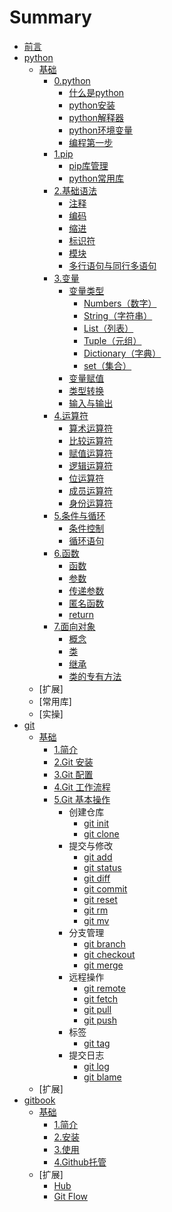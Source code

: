 # Summary

* [前言](README.md)
* [python](python/README.md)
  * [基础](python/00-basic/README.md)
    * [0.python](/python/00-basic/00-python/00-python.md)
      * [什么是python](/python/00-basic/00-python/01-什么是python.md)
      * [python安装](/python/00-basic/00-python/02-python安装.md)
      * [python解释器](/python/00-basic/00-python/03-python解释器.md)
      * [python环境变量](/python/00-basic/00-python/04-python环境变量.md)
      * [编程第一步](/python/00-basic/00-python/05-demo.py)
    * [1.pip](/python/00-basic/01-pip/00-pip库管理.md)
      * [pip库管理](/python/00-basic/01-pip/01-pip.md)
      * [python常用库](/python/00-basic/01-pip/02-常用库.md)
    * [2.基础语法](/python/00-basic/02-basic/00-基础语法.md)
      * [注释](/python/00-basic/02-basic/01-注释.md)
      * [编码](/python/00-basic/02-basic/02-编码.md)
      * [缩进](/python/00-basic/02-basic/03-缩进.md)
      * [标识符](/python/00-basic/02-basic/04-标识符.md)
      * [模块](/python/00-basic/02-basic/05-模块.md)
      * [多行语句与同行多语句](/python/00-basic/02-basic/06-多行语句与同行多语句.md)
    * [3.变量](/python/00-basic/03-variable/00-变量.md)
      * [变量类型](/python/00-basic/03-variable/01-变量类型.md)
        * [Numbers（数字）](/python/00-basic/03-variable/01-variabletype/01-数字.md)
        * [String（字符串）](/python/00-basic/03-variable/01-variabletype/02-字符串.md)
        * [List（列表）](/python/00-basic/03-variable/01-variabletype/03-列表.md)
        * [Tuple（元组）](/python/00-basic/03-variable/01-variabletype/04-元组.md)
        * [Dictionary（字典）](/python/00-basic/03-variable/01-variabletype/05-字典.md)
        * [set（集合）](/python/00-basic/03-variable/01-variabletype/06-集合.md)
      * [变量赋值](/python/00-basic/03-variable/02-变量赋值.md)
      * [类型转换](/python/00-basic/03-variable/03-类型转换.md)
      * [输入与输出](/python/00-basic/03-variable/04-输入与输出.md)
    * [4.运算符](/python/00-basic/04-arithmetic/00-运算符.md)
      * [算术运算符](/python/00-basic/04-arithmetic/01-算术运算符.md)
      * [比较运算符](/python/00-basic/04-arithmetic/02-比较运算符.md)
      * [赋值运算符](/python/00-basic/04-arithmetic/03-赋值运算符.md)
      * [逻辑运算符](/python/00-basic/04-arithmetic/04-逻辑运算符.md)
      * [位运算符](/python/00-basic/04-arithmetic/05-位运算符.md)
      * [成员运算符](/python/00-basic/04-arithmetic/06-成员运算符.md)
      * [身份运算符](/python/00-basic/04-arithmetic/07-身份运算符.md)
    * [5.条件与循环](/python/00-basic/05-conditions&cycles/00-conditions&cycles.md)
      * [条件控制](/python/00-basic/05-conditions&cycles/01-条件控制.md)
      * [循环语句](/python/00-basic/05-conditions&cycles/02-循环语句.md)
    * [6.函数](/python/00-basic/06-function/00-function.md)
      * [函数](/python/00-basic/06-function/01-函数.md)
      * [参数](/python/00-basic/06-function/02-参数.md)
      * [传递参数](/python/00-basic/06-function/03-传参.md)
      * [匿名函数](/python/00-basic/06-function/04-匿名函数.md)
      * [return](/python/00-basic/06-function/05-return.md)
    * [7.面向对象](/python/00-basic/07-object-oriented/00-面向对象.md)
      * [概念](/python/00-basic/07-object-oriented/01-概念.md)
      * [类](/python/00-basic/07-object-oriented/02-类.md)
      * [继承](/python/00-basic/07-object-oriented/03-继承.md)
      * [类的专有方法](/python/00-basic/07-object-oriented/04-类的专有方法.md)
  * [扩展]
  * [常用库]
  * [实操]
* [git](/git/README.md)
  * [基础](/git/00-basic/README.md)
    * [1.简介](/git/00-basic/01-简介.md)
    * [2.Git 安装](/git/00-basic/02-安装.md)
    * [3.Git 配置](/git/00-basic/03-配置.md)
    * [4.Git 工作流程](/git/00-basic/04-工作流程.md)
    * [5.Git 基本操作](/git/00-basic/05-基本操作.md)
      * 创建仓库
        * [git init](/git/00-basic/05-command/01-gitinit.md)
        * [git clone](/git/00-basic/05-command/02-gitclone.md)
      * 提交与修改
        * [git add](/git/00-basic/05-command/03-gitadd.md)
        * [git status](/git/00-basic/05-command/05-gitstatus.md)
        * [git diff](/git/00-basic/05-command/05-gitdiff.md)
        * [git commit](/git/00-basic/05-command/06-gitcommit.md)
        * [git reset](/git/00-basic/05-command/07-gitreset.md)
        * [git rm](/git/00-basic/05-command/08-gitrm.md)
        * [git mv](/git/00-basic/05-command/09-gitmv.md)
      * 分支管理
        * [git branch](/git/00-basic/05-command/10-gitbranch.md)
        * [git checkout](/git/00-basic/05-command/11-gitcheckout.md)
        * [git merge](/git/00-basic/05-command/12-gitmerge.md)
      * 远程操作
        * [git remote](/git/00-basic/05-command/13-gitremote.md)
        * [git fetch](/git/00-basic/05-command/14-gitfetch.md)
        * [git pull](/git/00-basic/05-command/15-gitpull.md)
        * [git push](/git/00-basic/05-command/16-gitpush.md)
      * 标签
        * [git tag](/git/00-basic/05-command/17-gittag.md)
      * 提交日志
        * [git log](/git/00-basic/05-command/18-gitlog.md)
        * [git blame](/git/00-basic/05-command/19-gitblame.md)
  * [扩展]
* [gitbook](/gitbook/README.md)
  * [基础](/gitbook/00-basic/README.md)
    * [1.简介](/gitbook/00-basic/01-简介.md)
    * [2.安装](/gitbook/00-basic/02-安装.md)
    * [3.使用](/gitbook/00-basic/03-使用.md)
    * [4.Github托管](/gitbook/00-basic/04-github.md)
  * [扩展]
    * [Hub](/git/02-extend/hub/README.md)
    * [Git Flow](/git/02-extend/gitflow/README.md)
